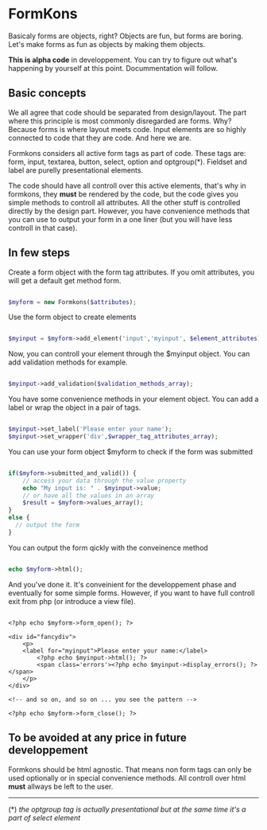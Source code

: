 FormKons
========

Basicaly forms are objects, right? Objects are fun, but forms are boring. Let's make forms as fun as objects by making them objects.

**This is alpha code** in developpement. You can try to figure out what's happening by yourself at this point. Docummentation will follow.

Basic concepts
--------------

We all agree that code should be separated from design/layout. The part where this principle is most commonly disregarded are forms. Why? Because forms is where layout meets code. Input elements are so highly connected to code that they are code. And here we are.

Formkons considers all active form tags as part of code. These tags are: form, input, textarea, button, select, option and optgroup(*). Fieldset and label are purelly presentational elements.
 
The code should have all controll over this active elements, that's why in formkons, they **must** be rendered by the code, but the code gives you simple methods to controll all attributes. All the other stuff is controlled directly by the design part. However, you have convenience methods that you can use to output your form in a one liner (but you will have less controll in that case).

In few steps
------------

Create a form object with the form tag attributes. If you omit attributes, you will get a default get method form.

```php

$myform = new Formkons($attributes);

```

Use the form object to create elements

```php

$myinput = $myform->add_element('input','myinput', $element_attributes);

```

Now, you can controll your element through the $myinput object. You can add validation methods for example.

```php

$myinput->add_validation($validation_methods_array);

```

You have some convenience methods in your element object. You can add a label or wrap the object in a pair of tags.
 
```php

$myinput->set_label('Please enter your name');
$myinput->set_wrapper('div',$wrapper_tag_attributes_array);

```

You can use your form object $myform to check if the form was submitted


```php

if($myform->submitted_and_valid()) {
    // access your data through the value property
    echo "My input is: " . $myinput->value;
    // or have all the values in an array
    $result = $myform->values_array();
}
else {
  // output the form
}

```
You can output the form qickly with the conveinence method

```php

echo $myform->html();

```

And you've done it. It's conveinient for the developpement phase and eventually for some simple forms. However, if you want to have full controll exit from php (or introduce a view file).
 
```

<?php echo $myform->form_open(); ?>

<div id="fancydiv">
    <p>
    <label for="myinput">Please enter your name:</label>
        <?php echo $myinput->html(); ?>
        <span class='errors'><?php echo $myinput->display_errors(); ?></span>
    </p>
</div>

<!-- and so on, and so on ... you see the pattern -->

<?php echo $myform->form_close(); ?>

```

To be avoided at any price in future developpement
--------------------------------------------------

Formkons should be html agnostic. That means non form tags can only be used optionally or in special convenience methods. All controll over html **must** allways be left to the user.




-------
(\*) *the optgroup tag is actually presentational but at the same time it's a part of select element* 

